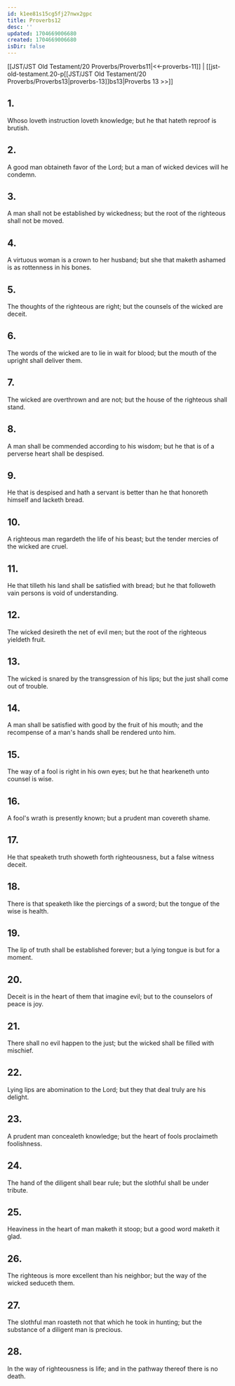 ```yaml
---
id: k1ee81s15cg5fj27nwx2gpc
title: Proverbs12
desc: ''
updated: 1704669006680
created: 1704669006680
isDir: false
---
```

[[JST/JST Old Testament/20 Proverbs/Proverbs11|<<-proverbs-11]] | [[jst-old-testament.20-p[[JST/JST Old Testament/20 Proverbs/Proverbs13|proverbs-13]]bs13|Proverbs 13 >>]]
## 1.
Whoso loveth instruction loveth knowledge; but he that hateth reproof is brutish.
## 2.
A good man obtaineth favor of the Lord; but a man of wicked devices will he condemn.
## 3.
A man shall not be established by wickedness; but the root of the righteous shall not be moved.
## 4.
A virtuous woman is a crown to her husband; but she that maketh ashamed is as rottenness in his bones.
## 5.
The thoughts of the righteous are right; but the counsels of the wicked are deceit.
## 6.
The words of the wicked are to lie in wait for blood; but the mouth of the upright shall deliver them.
## 7.
The wicked are overthrown and are not; but the house of the righteous shall stand.
## 8.
A man shall be commended according to his wisdom; but he that is of a perverse heart shall be despised.
## 9.
He that is despised and hath a servant is better than he that honoreth himself and lacketh bread.
## 10.
A righteous man regardeth the life of his beast; but the tender mercies of the wicked are cruel.
## 11.
He that tilleth his land shall be satisfied with bread; but he that followeth vain persons is void of understanding.
## 12.
The wicked desireth the net of evil men; but the root of the righteous yieldeth fruit.
## 13.
The wicked is snared by the transgression of his lips; but the just shall come out of trouble.
## 14.
A man shall be satisfied with good by the fruit of his mouth; and the recompense of a man\'s hands shall be rendered unto him.
## 15.
The way of a fool is right in his own eyes; but he that hearkeneth unto counsel is wise.
## 16.
A fool\'s wrath is presently known; but a prudent man covereth shame.
## 17.
He that speaketh truth showeth forth righteousness, but a false witness deceit.
## 18.
There is that speaketh like the piercings of a sword; but the tongue of the wise is health.
## 19.
The lip of truth shall be established forever; but a lying tongue is but for a moment.
## 20.
Deceit is in the heart of them that imagine evil; but to the counselors of peace is joy.
## 21.
There shall no evil happen to the just; but the wicked shall be filled with mischief.
## 22.
Lying lips are abomination to the Lord; but they that deal truly are his delight.
## 23.
A prudent man concealeth knowledge; but the heart of fools proclaimeth foolishness.
## 24.
The hand of the diligent shall bear rule; but the slothful shall be under tribute.
## 25.
Heaviness in the heart of man maketh it stoop; but a good word maketh it glad.
## 26.
The righteous is more excellent than his neighbor; but the way of the wicked seduceth them.
## 27.
The slothful man roasteth not that which he took in hunting; but the substance of a diligent man is precious.
## 28.
In the way of righteousness is life; and in the pathway thereof there is no death.

